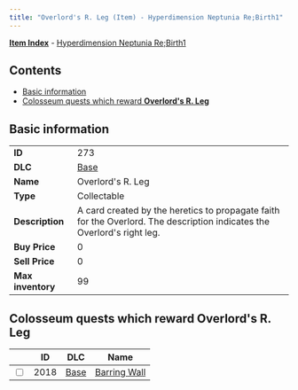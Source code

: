 ```yaml
---
title: "Overlord's R. Leg (Item) - Hyperdimension Neptunia Re;Birth1"
---
```


[**Item Index**](/neptunia/rb1/item/index.html) - [Hyperdimension Neptunia Re;Birth1](/neptunia/rb1)

## Contents

- [Basic information](#basic-information)
- [Colosseum quests which reward **Overlord's R. Leg**](#colosseum-quests-which-reward-overlords-r-leg)

## Basic information

|   |   |
| -- | -- |
| **ID** | 273 |
| **DLC** | [Base](/neptunia/rb1/dlc/1-base.html) |
| **Name** | Overlord's R. Leg |
| **Type** | Collectable |
| **Description** | A card created by the heretics to propagate faith for the Overlord. The description indicates the Overlord's right leg. |
| **Buy Price** | 0 |
| **Sell Price** | 0 |
| **Max inventory** | 99 |


## Colosseum quests which reward **Overlord's R. Leg**

|    | ID | DLC | Name |
| -- | -- | --- | ---- |
| <input type="checkbox" id="rb1-colosseum-1-2018" class="trackbox" /> | 2018 | [Base](/neptunia/rb1/dlc/1-base.html) | [Barring Wall](/neptunia/rb1/colosseum/1-2018-barring-wall.html) |
